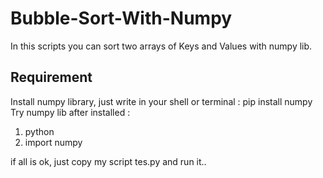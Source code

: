 # Bubble-Sort-With-Numpy

In this scripts you can sort two arrays of Keys and Values with numpy lib.

## Requirement
Install numpy library, just write in your shell or terminal : pip install numpy
Try numpy lib after installed :

1) python
2) import numpy

if all is ok, just copy my script tes.py and run it..
